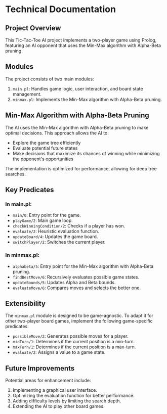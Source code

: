 # Technical Documentation

## Project Overview

This Tic-Tac-Toe AI project implements a two-player game using Prolog, featuring an AI opponent that uses the Min-Max algorithm with Alpha-Beta pruning.

## Modules

The project consists of two main modules:

1. `main.pl`: Handles game logic, user interaction, and board state management.
2. `minmax.pl`: Implements the Min-Max algorithm with Alpha-Beta pruning.

## Min-Max Algorithm with Alpha-Beta Pruning

The AI uses the Min-Max algorithm with Alpha-Beta pruning to make optimal decisions. This approach allows the AI to:

- Explore the game tree efficiently
- Evaluate potential future states
- Make decisions that maximize its chances of winning while minimizing the opponent's opportunities

The implementation is optimized for performance, allowing for deep tree searches.

## Key Predicates

### In main.pl:

- `main/0`: Entry point for the game.
- `playGame/2`: Main game loop.
- `checkWinningCondition/2`: Checks if a player has won.
- `evaluate/2`: Heuristic evaluation function.
- `updateBoard/4`: Updates the game board.
- `switchPlayer/2`: Switches the current player.

### In minmax.pl:

- `alphabeta/5`: Entry point for the Min-Max algorithm with Alpha-Beta pruning.
- `findBestMove/6`: Recursively evaluates possible game states.
- `updateBounds/5`: Updates Alpha and Beta bounds.
- `evaluateMove/6`: Compares moves and selects the better one.

## Extensibility

The `minmax.pl` module is designed to be game-agnostic. To adapt it for other two-player board games, implement the following game-specific predicates:

- `possibleMove/2`: Generates possible moves for a player.
- `minTurn/1`: Determines if the current position is a min-turn.
- `maxTurn/1`: Determines if the current position is a max-turn.
- `evaluate/2`: Assigns a value to a game state.

## Future Improvements

Potential areas for enhancement include:

1. Implementing a graphical user interface.
2. Optimizing the evaluation function for better performance.
3. Adding difficulty levels by limiting the search depth.
4. Extending the AI to play other board games.